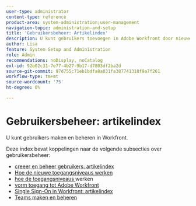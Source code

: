```yaml
---
user-type: administrator
content-type: reference
product-area: system-administration;user-management
navigation-topic: administration-and-setup
title: 'Gebruikersbeheer: Artikelindex'
description: U kunt gebruikers toevoegen in Adobe Workfront door nieuwe individuele gebruikers te maken of bestaande gebruikers te kopiëren.
author: Lisa
feature: System Setup and Administration
role: Admin
recommendations: noDisplay, noCatalog
exl-id: 92b02c31-7e77-4b27-9b17-d7803df2ba2d
source-git-commit: 97d755c71eb1bdfa8a031fa387741318f9a7f261
workflow-type: tm+mt
source-wordcount: '75'
ht-degree: 0%

---
```


# Gebruikersbeheer: artikelindex

<!-- Audited: 5/2025 -->

U kunt gebruikers maken en beheren in Workfront.

Deze index bevat koppelingen naar de volgende subsecties over gebruikersbeheer:

* [ creeer en beheer gebruikers: artikelindex ](../../administration-and-setup/add-users/create-and-manage-users/create-and-manage-users.md)
* [Hoe de nieuwe toegangsniveaus werken](/help/quicksilver/administration-and-setup/add-users/how-access-levels-work/access-levels-toc.md)
* [ hoe de toegangsniveaus ](../../administration-and-setup/add-users/access-levels-and-object-permissions/access-levels.md) werken
* [ vorm toegang tot Adobe Workfront ](../../administration-and-setup/add-users/configure-and-grant-access/configure-access.md)
* [Single Sign-On in Workfront: artikelindex](../../administration-and-setup/add-users/single-sign-on/single-sign-on.md)
* [Teams maken en beheren](../../administration-and-setup/add-users/create-and-manage-teams/create-and-manage-teams.md)
